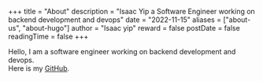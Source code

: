 +++
title = "About"
description = "Isaac Yip a Software Engineer working on backend development and devops"
date = "2022-11-15"
aliases = ["about-us", "about-hugo"]
author = "Isaac yip"
reward = false
postDate = false
readingTime = false
+++

Hello, I am a software engineer working on backend development and devops.  
Here is my [GitHub](https://github.com/gohugoio).
